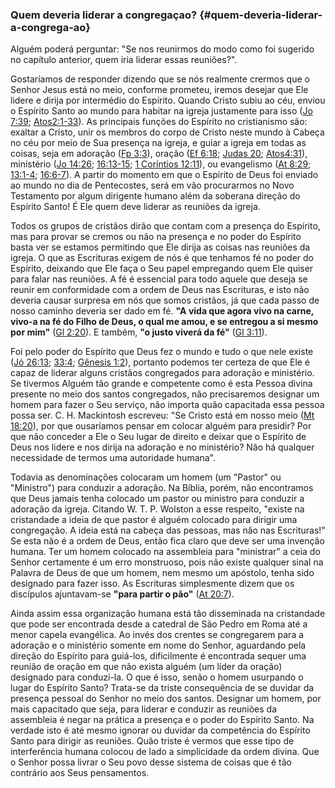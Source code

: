 ### Quem deveria liderar a congregaçao? {#quem-deveria-liderar-a-congrega-ao}

Alguém poderá perguntar: &quot;Se nos reunirmos do modo como foi sugerido no capítulo anterior, quem iria liderar essas reuniões?&quot;.

Gostaríamos de responder dizendo que se nós realmente crermos que o Senhor Jesus está no meio, conforme prometeu, iremos desejar que Ele lidere e dirija por intermédio do Espírito. Quando Cristo subiu ao céu, enviou o Espírito Santo ao mundo para habitar na igreja justamente para isso ([Jo 7:39](http://bibliaonline.com.br/acf/jo/7/39); [Atos2:1-33](http://bibliaonline.com.br/acf/atos/2/1-33)). As principais funções do Espírito no cristianismo são: exaltar a Cristo, unir os membros do corpo de Cristo neste mundo à Cabeça no céu por meio de Sua presença na igreja, e guiar a igreja em todas as coisas, seja em adoração ([Fp 3:3](http://bibliaonline.com.br/acf/fp/3/3)), oração ([Ef 6:18](http://bibliaonline.com.br/acf/ef/6/18); [Judas 20](http://bibliaonline.com.br/acf/jd/1/20); [Atos4:31](http://bibliaonline.com.br/acf/atos/4/31)), ministério ([Jo 14:26](http://bibliaonline.com.br/acf/jo/14/26); [16:13-15](http://bibliaonline.com.br/acf/jo/16/13-15); [1 Coríntios 12:11](http://bibliaonline.com.br/acf/1co/12/11)), ou evangelismo ([At 8:29](http://bibliaonline.com.br/acf/atos/8/29); [13:1-4](http://bibliaonline.com.br/acf/atos/13/1-4); [16:6-7](http://bibliaonline.com.br/acf/atos/16/6-7)). A partir do momento em que o Espírito de Deus foi enviado ao mundo no dia de Pentecostes, será em vão procurarmos no Novo Testamento por algum dirigente humano além da soberana direção do Espírito Santo! É Ele quem deve liderar as reuniões da igreja.

Todos os grupos de cristãos dirão que contam com a presença do Espírito, mas para provar se cremos ou não na presença e no poder do Espírito basta ver se estamos permitindo que Ele dirija as coisas nas reuniões da igreja. O que as Escrituras exigem de nós é que tenhamos fé no poder do Espírito, deixando que Ele faça o Seu papel empregando quem Ele quiser para falar nas reuniões. A fé é essencial para todo aquele que deseja se reunir em conformidade com a ordem de Deus nas Escrituras, e isto não deveria causar surpresa em nós que somos cristãos, já que cada passo de nosso caminho deveria ser dado em fé. **&quot;A vida que agora vivo na carne, vivo-a na fé do Filho de Deus, o qual me amou, e se entregou a si mesmo por mim&quot;** ([Gl 2:20](http://bibliaonline.com.br/acf/gl/2/20)). E também, **&quot;o justo viverá da fé&quot;** ([Gl 3:11](http://bibliaonline.com.br/acf/gl/3/11)).

Foi pelo poder do Espírito que Deus fez o mundo e tudo o que nele existe ([Jó 26:13](http://bibliaonline.com.br/acf/jó/26/13); [33:4](http://bibliaonline.com.br/acf/jó/33/4); [Gênesis 1:2](http://bibliaonline.com.br/acf/gn/1/2)), portanto podemos ter certeza de que Ele é capaz de liderar alguns cristãos congregados para adoração e ministério. Se tivermos Alguém tão grande e competente como é esta Pessoa divina presente no meio dos santos congregados, não precisaremos designar um homem para fazer o Seu serviço, não importa quão capacitada essa pessoa possa ser. C. H. Mackintosh escreveu: &quot;Se Cristo está em nosso meio ([Mt 18:20](http://bibliaonline.com.br/acf/mt/18/20)), por que ousaríamos pensar em colocar alguém para presidir? Por que não conceder a Ele o Seu lugar de direito e deixar que o Espírito de Deus nos lidere e nos dirija na adoração e no ministério? Não há qualquer necessidade de termos uma autoridade humana&quot;.

Todavia as denominações colocaram um homem (um &quot;Pastor&quot; ou &quot;Ministro&quot;) para conduzir a adoração. Na Bíblia, porém, não encontramos que Deus jamais tenha colocado um pastor ou ministro para conduzir a adoração da igreja. Citando W. T. P. Wolston a esse respeito, &quot;existe na cristandade a ideia de que pastor é alguém colocado para dirigir uma congregação. A ideia está na cabeça das pessoas, mas não nas Escrituras!&quot; Se esta não é a ordem de Deus, então fica claro que deve ser uma invenção humana. Ter um homem colocado na assembleia para &quot;ministrar&quot; a ceia do Senhor certamente é um erro monstruoso, pois não existe qualquer sinal na Palavra de Deus de que um homem, nem mesmo um apóstolo, tenha sido designado para fazer isso. As Escrituras simplesmente dizem que os discípulos ajuntavam-se **&quot;para partir o pão&quot;** ([At 20:7](http://bibliaonline.com.br/acf/atos/20/7)).

Ainda assim essa organização humana está tão disseminada na cristandade que pode ser encontrada desde a catedral de São Pedro em Roma até a menor capela evangélica. Ao invés dos crentes se congregarem para a adoração e o ministério somente em nome do Senhor, aguardando pela direção do Espírito para guiá-los, dificilmente é encontrada sequer uma reunião de oração em que não exista alguém (um líder da oração) designado para conduzi-la. O que é isso, senão o homem usurpando o lugar do Espírito Santo? Trata-se da triste consequência de se duvidar da presença pessoal do Senhor no meio dos santos. Designar um homem, por mais capacitado que seja, para liderar e conduzir as reuniões da assembleia é negar na prática a presença e o poder do Espírito Santo. Na verdade isto é até mesmo ignorar ou duvidar da competência do Espírito Santo para dirigir as reuniões. Quão triste é vermos que esse tipo de interferência humana colocou de lado a simplicidade da ordem divina. Que o Senhor possa livrar o Seu povo desse sistema de coisas que é tão contrário aos Seus pensamentos.